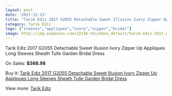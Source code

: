 ```yaml
---
layout: post
date: '2017-12-23'
title: "Tarik Ediz 2017 G2055 Detachable Sweet Illusion Ivory Zipper Up Appliques Long Sleeves Sheath Tulle Garden Bridal Dress"
category: Tarik Ediz
tags: ["sleeves","appliques","ivory","zipper","bridal"]
image: http://img.eudances.com/22216-thickbox_default/tarik-ediz-2017-g2055-detachable-sweet-illusion-ivory-zipper-up-appliques-long-sleeves-sheath-tulle-garden-bridal-dress.jpg
---
```

Tarik Ediz 2017 G2055 Detachable Sweet Illusion Ivory Zipper Up Appliques Long Sleeves Sheath Tulle Garden Bridal Dress

On Sales: **$368.98**
<a href="https://www.eudances.com/en/tarik-ediz/7099-tarik-ediz-2017-g2055-detachable-sweet-illusion-ivory-zipper-up-appliques-long-sleeves-sheath-tulle-garden-bridal-dress.html"><amp-img layout="responsive" width="600" height="600" src="//img.eudances.com/22216-thickbox_default/tarik-ediz-2017-g2055-detachable-sweet-illusion-ivory-zipper-up-appliques-long-sleeves-sheath-tulle-garden-bridal-dress.jpg" alt="Tarik Ediz 2017 G2055 Detachable Sweet Illusion Ivory Zipper Up Appliques Long Sleeves Sheath Tulle Garden Bridal Dress 0" /></a>
<a href="https://www.eudances.com/en/tarik-ediz/7099-tarik-ediz-2017-g2055-detachable-sweet-illusion-ivory-zipper-up-appliques-long-sleeves-sheath-tulle-garden-bridal-dress.html"><amp-img layout="responsive" width="600" height="600" src="//img.eudances.com/22219-thickbox_default/tarik-ediz-2017-g2055-detachable-sweet-illusion-ivory-zipper-up-appliques-long-sleeves-sheath-tulle-garden-bridal-dress.jpg" alt="Tarik Ediz 2017 G2055 Detachable Sweet Illusion Ivory Zipper Up Appliques Long Sleeves Sheath Tulle Garden Bridal Dress 1" /></a>
<a href="https://www.eudances.com/en/tarik-ediz/7099-tarik-ediz-2017-g2055-detachable-sweet-illusion-ivory-zipper-up-appliques-long-sleeves-sheath-tulle-garden-bridal-dress.html"><amp-img layout="responsive" width="600" height="600" src="//img.eudances.com/22218-thickbox_default/tarik-ediz-2017-g2055-detachable-sweet-illusion-ivory-zipper-up-appliques-long-sleeves-sheath-tulle-garden-bridal-dress.jpg" alt="Tarik Ediz 2017 G2055 Detachable Sweet Illusion Ivory Zipper Up Appliques Long Sleeves Sheath Tulle Garden Bridal Dress 2" /></a>
<a href="https://www.eudances.com/en/tarik-ediz/7099-tarik-ediz-2017-g2055-detachable-sweet-illusion-ivory-zipper-up-appliques-long-sleeves-sheath-tulle-garden-bridal-dress.html"><amp-img layout="responsive" width="600" height="600" src="//img.eudances.com/22217-thickbox_default/tarik-ediz-2017-g2055-detachable-sweet-illusion-ivory-zipper-up-appliques-long-sleeves-sheath-tulle-garden-bridal-dress.jpg" alt="Tarik Ediz 2017 G2055 Detachable Sweet Illusion Ivory Zipper Up Appliques Long Sleeves Sheath Tulle Garden Bridal Dress 3" /></a>

Buy it: [Tarik Ediz 2017 G2055 Detachable Sweet Illusion Ivory Zipper Up Appliques Long Sleeves Sheath Tulle Garden Bridal Dress](https://www.eudances.com/en/tarik-ediz/7099-tarik-ediz-2017-g2055-detachable-sweet-illusion-ivory-zipper-up-appliques-long-sleeves-sheath-tulle-garden-bridal-dress.html "Tarik Ediz 2017 G2055 Detachable Sweet Illusion Ivory Zipper Up Appliques Long Sleeves Sheath Tulle Garden Bridal Dress")

View more: [Tarik Ediz](https://www.eudances.com/en/109-tarik-ediz "Tarik Ediz")